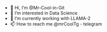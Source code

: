 - 👋 Hi, I’m @Mr-Cool-in-Git
- 👀 I’m interested in Data Science
- 🌱 I’m currently working with LLAMA-2
- 📫 How to reach me @mrCoolTg - telegram

<!---
Mr-Cool-in-Git/Mr-Cool-in-Git is a ✨ special ✨ repository because its `README.md` (this file) appears on your GitHub profile.
You can click the Preview link to take a look at your changes.
--->
